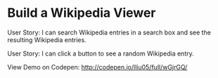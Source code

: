 # Build a Wikipedia Viewer

User Story: I can search Wikipedia entries in a search box and see the resulting Wikipedia entries.

User Story: I can click a button to see a random Wikipedia entry.

View Demo on Codepen: http://codepen.io/lliu05/full/wGjrGQ/
